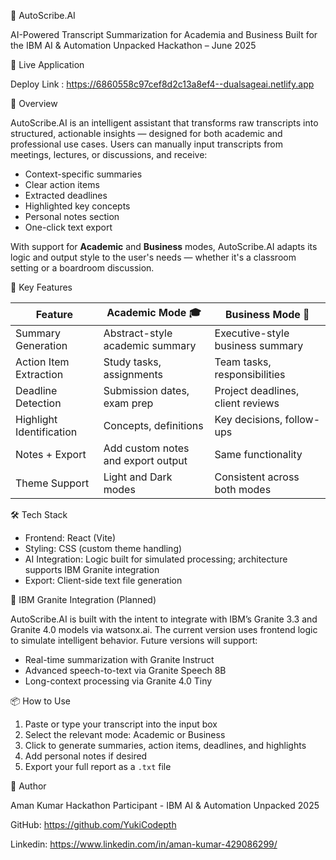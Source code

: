 📘 AutoScribe.AI

AI-Powered Transcript Summarization for Academia and Business
Built for the IBM AI & Automation Unpacked Hackathon – June 2025


🔗 Live Application

Deploy Link : https://6860558c97cef8d2c13a8ef4--dualsageai.netlify.app


🧩 Overview

AutoScribe.AI is an intelligent assistant that transforms raw transcripts into structured, actionable insights — designed for both academic and professional use cases. Users can manually input transcripts from meetings, lectures, or discussions, and receive:

* Context-specific summaries
* Clear action items
* Extracted deadlines
* Highlighted key concepts
* Personal notes section
* One-click text export

With support for **Academic** and **Business** modes, AutoScribe.AI adapts its logic and output style to the user's needs — whether it's a classroom setting or a boardroom discussion.


🎯 Key Features

| Feature                  | Academic Mode 🎓                   | Business Mode 💼                  |
| ------------------------ | ---------------------------------- | --------------------------------- |
| Summary Generation       | Abstract-style academic summary    | Executive-style business summary  |
| Action Item Extraction   | Study tasks, assignments           | Team tasks, responsibilities      |
| Deadline Detection       | Submission dates, exam prep        | Project deadlines, client reviews |
| Highlight Identification | Concepts, definitions              | Key decisions, follow-ups         |
| Notes + Export           | Add custom notes and export output | Same functionality                |
| Theme Support            | Light and Dark modes               | Consistent across both modes      |


 🛠 Tech Stack

* Frontend: React (Vite)
* Styling: CSS (custom theme handling)
* AI Integration: Logic built for simulated processing; architecture supports IBM Granite integration
* Export: Client-side text file generation


🧠 IBM Granite Integration (Planned)

AutoScribe.AI is built with the intent to integrate with IBM’s  Granite 3.3 and Granite 4.0 models via watsonx.ai. The current version uses frontend logic to simulate intelligent behavior. Future versions will support:

* Real-time summarization with Granite Instruct
* Advanced speech-to-text via Granite Speech 8B
* Long-context processing via Granite 4.0 Tiny


📦 How to Use

1. Paste or type your transcript into the input box
2. Select the relevant mode: Academic or Business
3. Click to generate summaries, action items, deadlines, and highlights
4. Add personal notes if desired
5. Export your full report as a `.txt` file



👤 Author

Aman Kumar
Hackathon Participant - IBM AI & Automation Unpacked 2025

GitHub: https://github.com/YukiCodepth

Linkedin: https://www.linkedin.com/in/aman-kumar-429086299/
